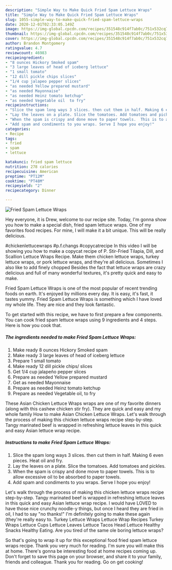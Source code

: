 ```yaml
---
description: "Simple Way to Make Quick Fried Spam Lettuce Wraps"
title: "Simple Way to Make Quick Fried Spam Lettuce Wraps"
slug: 1055-simple-way-to-make-quick-fried-spam-lettuce-wraps
date: 2020-12-01T02:33:05.149Z
image: https://img-global.cpcdn.com/recipes/351548c914f7ab0c/751x532cq70/fried-spam-lettuce-wraps-recipe-main-photo.jpg
thumbnail: https://img-global.cpcdn.com/recipes/351548c914f7ab0c/751x532cq70/fried-spam-lettuce-wraps-recipe-main-photo.jpg
cover: https://img-global.cpcdn.com/recipes/351548c914f7ab0c/751x532cq70/fried-spam-lettuce-wraps-recipe-main-photo.jpg
author: Brandon Montgomery
ratingvalue: 4.7
reviewcount: 46983
recipeingredient:
- "8 ounces Hickory Smoked spam"
- "3 large leaves of head of iceberg lettuce"
- "1 small tomato"
- "12 dill pickle chips slices"
- "1/4 cup jalapeo pepper slices"
- "as needed Yellow prepared mustard"
- "as needed Mayonnaise"
- "as needed Heinz tomato ketchup"
- "as needed Vegetable oil  to fry"
recipeinstructions:
- "Slice the spam long ways 3 slices. then cut them in half. Making 6 even pieces. Heat oil and fry."
- "Lay the leaves on a plate. Slice the tomatoes. Add tomatoes and pickles."
- "When the spam is crispy and done move to paper towels.  This is to allow excessive oil to be absorbed to paper towels."
- "Add spam and condiments to you wraps. Serve I hope you enjoy!"
categories:
- Recipe
tags:
- fried
- spam
- lettuce

katakunci: fried spam lettuce 
nutrition: 278 calories
recipecuisine: American
preptime: "PT12M"
cooktime: "PT48M"
recipeyield: "2"
recipecategory: Dinner

---
```



![Fried Spam Lettuce Wraps](https://img-global.cpcdn.com/recipes/351548c914f7ab0c/751x532cq70/fried-spam-lettuce-wraps-recipe-main-photo.jpg)

Hey everyone, it is Drew, welcome to our recipe site. Today, I'm gonna show you how to make a special dish, fried spam lettuce wraps. One of my favorites food recipes. For mine, I will make it a bit unique. This will be really delicious.

#chickenlettucewraps #p.f.changs #copycatrecipe In this video I will be showing you how to make a copycat recipe of P. Stir-Fried Tilapia, Dill, and Scallion Lettuce Wraps Recipe. Make them chicken lettuce wraps, turkey lettuce wraps, or pork lettuce wraps, and they&#39;re all delicious. Sometimes I also like to add finely chopped Besides the fact that lettuce wraps are crazy delicious and full of many wonderful textures, it&#39;s pretty quick and easy to make.

Fried Spam Lettuce Wraps is one of the most popular of recent trending foods on earth. It's enjoyed by millions every day. It is easy, it's fast, it tastes yummy. Fried Spam Lettuce Wraps is something which I have loved my whole life. They are nice and they look fantastic.


To get started with this recipe, we have to first prepare a few components. You can cook fried spam lettuce wraps using 9 ingredients and 4 steps. Here is how you cook that.

<!--inarticleads1-->

##### The ingredients needed to make Fried Spam Lettuce Wraps:

1. Make ready 8 ounces Hickory Smoked spam
1. Make ready 3 large leaves of head of iceberg lettuce
1. Prepare 1 small tomato
1. Make ready 12 dill pickle chips/ slices
1. Get 1/4 cup jalapeño pepper slices
1. Prepare as needed Yellow prepared mustard
1. Get as needed Mayonnaise
1. Prepare as needed Heinz tomato ketchup
1. Prepare as needed Vegetable oil,  to fry


These Asian Chicken Lettuce Wraps wraps are one of my favorite dinners (along with this cashew chicken stir fry). They are quick and easy and my whole family How to make Asian Chicken Lettuce Wraps. Let&#39;s walk through the process of making this chicken lettuce wraps recipe step-by-step. Tangy marinated beef is wrapped in refreshing lettuce leaves in this quick and easy Asian lettuce wrap recipe. 

<!--inarticleads2-->

##### Instructions to make Fried Spam Lettuce Wraps:

1. Slice the spam long ways 3 slices. then cut them in half. Making 6 even pieces. Heat oil and fry.
1. Lay the leaves on a plate. Slice the tomatoes. Add tomatoes and pickles.
1. When the spam is crispy and done move to paper towels.  This is to allow excessive oil to be absorbed to paper towels.
1. Add spam and condiments to you wraps. Serve I hope you enjoy!


Let&#39;s walk through the process of making this chicken lettuce wraps recipe step-by-step. Tangy marinated beef is wrapped in refreshing lettuce leaves in this quick and easy Asian lettuce wrap recipe. I would have LOVED to have those nice crunchy noodle-y things, but once I heard they are fried in oil, I had to say &#34;no thanks!&#34; I&#39;m definitely going to make these again (they&#39;re really easy to. Turkey Lettuce Wraps Lettuce Wrap Recipes Turkey Wraps Lettuce Cups Lettuce Leaves Lettuce Tacos Head Lettuce Healthy Snacks Healthy Eating. Are you tired of the same ole boring lettuce wraps? 

So that's going to wrap it up for this exceptional food fried spam lettuce wraps recipe. Thank you very much for reading. I'm sure you will make this at home. There's gonna be interesting food at home recipes coming up. Don't forget to save this page on your browser, and share it to your family, friends and colleague. Thank you for reading. Go on get cooking!

